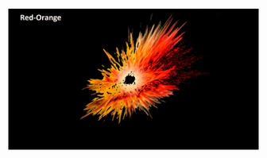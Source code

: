 ![](https://github.com/ShoukathAli23/Image-Video-Processing-on-FPGA/blob/master/Hue_detection/hue_detection.gif)
